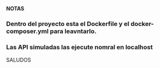 **NOTAS**

### Dentro del proyecto esta el Dockerfile y el docker-composer.yml para leavntarlo.
### Las API simuladas las ejecute nomral en localhost

SALUDOS
